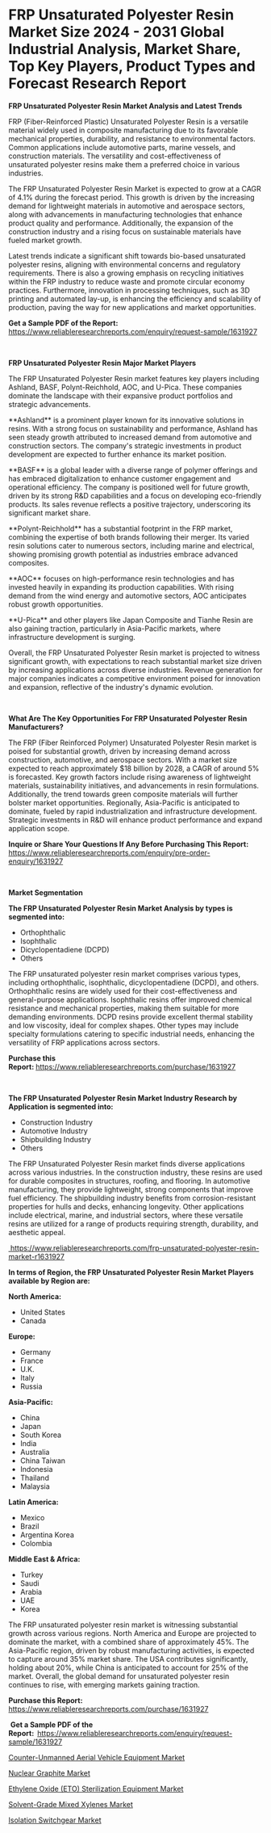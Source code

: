 <p><h1>FRP Unsaturated Polyester Resin Market Size 2024 - 2031 Global Industrial Analysis, Market Share, Top Key Players, Product Types and Forecast Research Report</h1></p><p><strong>FRP Unsaturated Polyester Resin Market Analysis and Latest Trends</strong></p>
<p><p>FRP (Fiber-Reinforced Plastic) Unsaturated Polyester Resin is a versatile material widely used in composite manufacturing due to its favorable mechanical properties, durability, and resistance to environmental factors. Common applications include automotive parts, marine vessels, and construction materials. The versatility and cost-effectiveness of unsaturated polyester resins make them a preferred choice in various industries.</p><p>The FRP Unsaturated Polyester Resin Market is expected to grow at a CAGR of 4.1% during the forecast period. This growth is driven by the increasing demand for lightweight materials in automotive and aerospace sectors, along with advancements in manufacturing technologies that enhance product quality and performance. Additionally, the expansion of the construction industry and a rising focus on sustainable materials have fueled market growth.</p><p>Latest trends indicate a significant shift towards bio-based unsaturated polyester resins, aligning with environmental concerns and regulatory requirements. There is also a growing emphasis on recycling initiatives within the FRP industry to reduce waste and promote circular economy practices. Furthermore, innovation in processing techniques, such as 3D printing and automated lay-up, is enhancing the efficiency and scalability of production, paving the way for new applications and market opportunities.</p></p>
<p><strong>Get a Sample PDF of the Report:&nbsp;</strong> <a href="https://www.reliableresearchreports.com/enquiry/request-sample/1631927?utm_campaign=32&utm_medium=2&utm_source=Github&utm_content=ia&utm_term=27102024&utm_id=frp-unsaturated-polyester-resin">https://www.reliableresearchreports.com/enquiry/request-sample/1631927</a></p>
<p>&nbsp;</p>
<p><strong>FRP Unsaturated Polyester Resin Major Market Players</strong></p>
<p><p>The FRP Unsaturated Polyester Resin market features key players including Ashland, BASF, Polynt-Reichhold, AOC, and U-Pica. These companies dominate the landscape with their expansive product portfolios and strategic advancements. </p><p>**Ashland** is a prominent player known for its innovative solutions in resins. With a strong focus on sustainability and performance, Ashland has seen steady growth attributed to increased demand from automotive and construction sectors. The company's strategic investments in product development are expected to further enhance its market position.</p><p>**BASF** is a global leader with a diverse range of polymer offerings and has embraced digitalization to enhance customer engagement and operational efficiency. The company is positioned well for future growth, driven by its strong R&D capabilities and a focus on developing eco-friendly products. Its sales revenue reflects a positive trajectory, underscoring its significant market share.</p><p>**Polynt-Reichhold** has a substantial footprint in the FRP market, combining the expertise of both brands following their merger. Its varied resin solutions cater to numerous sectors, including marine and electrical, showing promising growth potential as industries embrace advanced composites.</p><p>**AOC** focuses on high-performance resin technologies and has invested heavily in expanding its production capabilities. With rising demand from the wind energy and automotive sectors, AOC anticipates robust growth opportunities.</p><p>**U-Pica** and other players like Japan Composite and Tianhe Resin are also gaining traction, particularly in Asia-Pacific markets, where infrastructure development is surging.</p><p>Overall, the FRP Unsaturated Polyester Resin market is projected to witness significant growth, with expectations to reach substantial market size driven by increasing applications across diverse industries. Revenue generation for major companies indicates a competitive environment poised for innovation and expansion, reflective of the industry's dynamic evolution.</p></p>
<p>&nbsp;</p>
<p><strong>What Are The Key Opportunities For FRP Unsaturated Polyester Resin Manufacturers?</strong></p>
<p><p>The FRP (Fiber Reinforced Polymer) Unsaturated Polyester Resin market is poised for substantial growth, driven by increasing demand across construction, automotive, and aerospace sectors. With a market size expected to reach approximately $18 billion by 2028, a CAGR of around 5% is forecasted. Key growth factors include rising awareness of lightweight materials, sustainability initiatives, and advancements in resin formulations. Additionally, the trend towards green composite materials will further bolster market opportunities. Regionally, Asia-Pacific is anticipated to dominate, fueled by rapid industrialization and infrastructure development. Strategic investments in R&D will enhance product performance and expand application scope.</p></p>
<p><strong>Inquire or Share Your Questions If Any Before Purchasing This Report:</strong> <a href="https://www.reliableresearchreports.com/enquiry/pre-order-enquiry/1631927?utm_campaign=32&utm_medium=2&utm_source=Github&utm_content=ia&utm_term=27102024&utm_id=frp-unsaturated-polyester-resin">https://www.reliableresearchreports.com/enquiry/pre-order-enquiry/1631927</a></p>
<p>&nbsp;</p>
<p><strong>Market Segmentation</strong></p>
<p><strong>The FRP Unsaturated Polyester Resin Market Analysis by types is segmented into:</strong></p>
<p><ul><li>Orthophthalic</li><li>Isophthalic</li><li>Dicyclopentadiene (DCPD)</li><li>Others</li></ul></p>
<p><p>The FRP unsaturated polyester resin market comprises various types, including orthophthalic, isophthalic, dicyclopentadiene (DCPD), and others. Orthophthalic resins are widely used for their cost-effectiveness and general-purpose applications. Isophthalic resins offer improved chemical resistance and mechanical properties, making them suitable for more demanding environments. DCPD resins provide excellent thermal stability and low viscosity, ideal for complex shapes. Other types may include specialty formulations catering to specific industrial needs, enhancing the versatility of FRP applications across sectors.</p></p>
<p><strong>Purchase this Report:&nbsp;</strong><a href="https://www.reliableresearchreports.com/purchase/1631927?utm_campaign=32&utm_medium=2&utm_source=Github&utm_content=ia&utm_term=27102024&utm_id=frp-unsaturated-polyester-resin">https://www.reliableresearchreports.com/purchase/1631927</a></p>
<p>&nbsp;</p>
<p><strong>The FRP Unsaturated Polyester Resin Market Industry Research by Application is segmented into:</strong></p>
<p><ul><li>Construction Industry</li><li>Automotive Industry</li><li>Shipbuilding Industry</li><li>Others</li></ul></p>
<p><p>The FRP Unsaturated Polyester Resin market finds diverse applications across various industries. In the construction industry, these resins are used for durable composites in structures, roofing, and flooring. In automotive manufacturing, they provide lightweight, strong components that improve fuel efficiency. The shipbuilding industry benefits from corrosion-resistant properties for hulls and decks, enhancing longevity. Other applications include electrical, marine, and industrial sectors, where these versatile resins are utilized for a range of products requiring strength, durability, and aesthetic appeal.</p></p>
<p><a href="https://www.reliableresearchreports.com/frp-unsaturated-polyester-resin-market-r1631927?utm_campaign=32&utm_medium=2&utm_source=Github&utm_content=ia&utm_term=27102024&utm_id=frp-unsaturated-polyester-resin">&nbsp;https://www.reliableresearchreports.com/frp-unsaturated-polyester-resin-market-r1631927</a></p>
<p><strong>In terms of Region, the FRP Unsaturated Polyester Resin Market Players available by Region are:</strong></p>
<p>
    <p> <strong> North America: </strong>
        <ul>
            <li>United States</li>
            <li>Canada</li>
        </ul>
        </p> 
    <p> <strong> Europe: </strong>
        <ul>
            <li>Germany</li>
            <li>France</li>
            <li>U.K.</li>
            <li>Italy</li>
            <li>Russia</li>
        </ul>
        </p> 
    <p> <strong> Asia-Pacific: </strong>
        <ul>
            <li>China</li>
            <li>Japan</li>
            <li>South Korea</li>
            <li>India</li>
            <li>Australia</li>
            <li>China Taiwan</li>
            <li>Indonesia</li>
            <li>Thailand</li>
            <li>Malaysia</li>
        </ul>
        </p> 
    <p> <strong> Latin America: </strong>
        <ul>
            <li>Mexico</li>
            <li>Brazil</li>
            <li>Argentina Korea</li>
            <li>Colombia</li>
        </ul>
        </p> 
    <p> <strong> Middle East & Africa: </strong>
        <ul>
            <li>Turkey</li>
            <li>Saudi</li>
            <li>Arabia</li>
            <li>UAE</li>
            <li>Korea</li>
        </ul>
    </p>
    </p>
<p><p>The FRP unsaturated polyester resin market is witnessing substantial growth across various regions. North America and Europe are projected to dominate the market, with a combined share of approximately 45%. The Asia-Pacific region, driven by robust manufacturing activities, is expected to capture around 35% market share. The USA contributes significantly, holding about 20%, while China is anticipated to account for 25% of the market. Overall, the global demand for unsaturated polyester resin continues to rise, with emerging markets gaining traction.</p></p>
<p><strong>Purchase this Report: </strong><a href="https://www.reliableresearchreports.com/purchase/1631927?utm_campaign=32&utm_medium=2&utm_source=Github&utm_content=ia&utm_term=27102024&utm_id=frp-unsaturated-polyester-resin">https://www.reliableresearchreports.com/purchase/1631927</a></p>
<p>&nbsp;<strong>Get a Sample PDF of the Report:&nbsp;&nbsp;</strong><a href="https://www.reliableresearchreports.com/enquiry/request-sample/1631927?utm_campaign=32&utm_medium=2&utm_source=Github&utm_content=ia&utm_term=27102024&utm_id=frp-unsaturated-polyester-resin">https://www.reliableresearchreports.com/enquiry/request-sample/1631927</a></p>
<p><strong></strong></p>
<p><p><a href="https://issuu.com/reportprime-2/docs/counter-unmanned-aerial-vehicle-equ_867416b762887b?utm_campaign=32&utm_medium=2&utm_source=Github&utm_content=ia&utm_term=27102024&utm_id=frp-unsaturated-polyester-resin">Counter-Unmanned Aerial Vehicle Equipment Market</a></p><p><a href="https://medium.com/@burdgexaraeqn/top-trends-transforming-the-nuclear-graphite-market-2024-2031-9129ce91e24b?postPublishedType=repub&utm_campaign=32&utm_medium=2&utm_source=Github&utm_content=ia&utm_term=27102024&utm_id=frp-unsaturated-polyester-resin">Nuclear Graphite Market</a></p><p><a href="https://www.linkedin.com/pulse/future-ethylene-oxide-eto-sterilization-equipment-market-global-rkfac?utm_campaign=32&utm_medium=2&utm_source=Github&utm_content=ia&utm_term=27102024&utm_id=frp-unsaturated-polyester-resin">Ethylene Oxide (ETO) Sterilization Equipment Market</a></p><p><a href="https://github.com/JavierDDowns/Market-Research-Report-List-1/blob/main/solvent-grade-mixed-xylenes-market.md?utm_campaign=32&utm_medium=2&utm_source=Github&utm_content=ia&utm_term=27102024&utm_id=frp-unsaturated-polyester-resin">Solvent-Grade Mixed Xylenes Market</a></p><p><a href="https://github.com/AlbertGonzalez266/Market-Research-Report-List-1/blob/main/isolation-switchgear-market.md?utm_campaign=32&utm_medium=2&utm_source=Github&utm_content=ia&utm_term=27102024&utm_id=frp-unsaturated-polyester-resin">Isolation Switchgear Market</a></p></p>